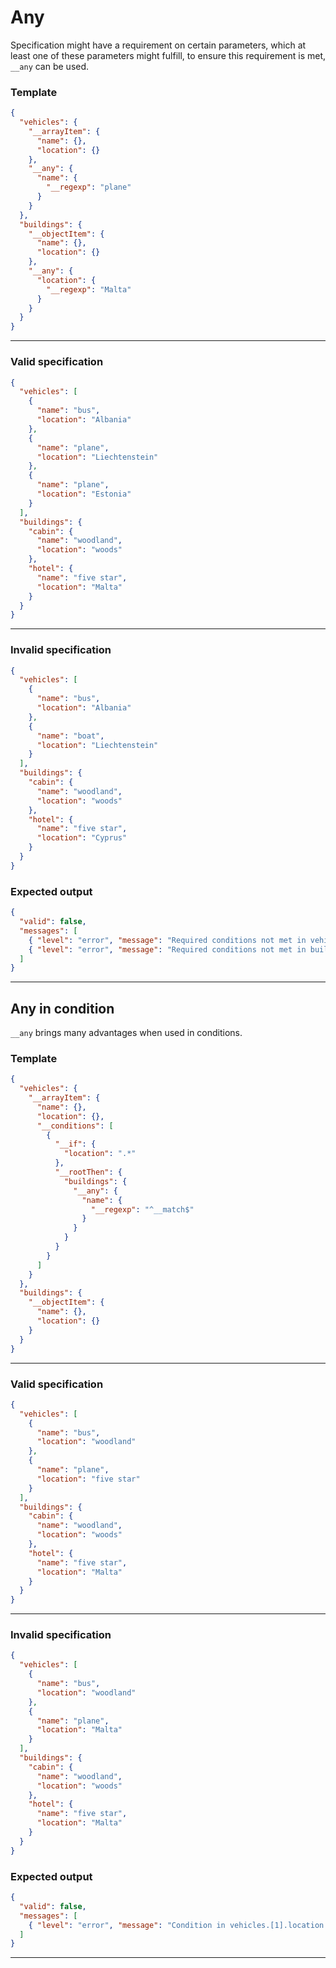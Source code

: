 # Any

Specification might have a requirement on certain parameters, which at least one of these parameters might fulfill, to ensure this requirement is met, `__any` can be used.

### Template

```json
{
  "vehicles": {
    "__arrayItem": {
      "name": {},
      "location": {}
    },
    "__any": {
      "name": {
        "__regexp": "plane"
      }
    }
  },
  "buildings": {
    "__objectItem": {
      "name": {},
      "location": {}
    },
    "__any": {
      "location": {
        "__regexp": "Malta"
      }
    }
  }
}
```

---
### Valid specification

```json
{
  "vehicles": [
    {
      "name": "bus",
      "location": "Albania"
    },
    {
      "name": "plane",
      "location": "Liechtenstein"
    },
    {
      "name": "plane",
      "location": "Estonia"
    }
  ],
  "buildings": {
    "cabin": {
      "name": "woodland",
      "location": "woods"
    },
    "hotel": {
      "name": "five star",
      "location": "Malta"
    }
  }
}
```

---
### Invalid specification

```json
{
  "vehicles": [
    {
      "name": "bus",
      "location": "Albania"
    },
    {
      "name": "boat",
      "location": "Liechtenstein"
    }
  ],
  "buildings": {
    "cabin": {
      "name": "woodland",
      "location": "woods"
    },
    "hotel": {
      "name": "five star",
      "location": "Cyprus"
    }
  }
}
```

### Expected output

```json
{
  "valid": false,
  "messages": [
    { "level": "error", "message": "Required conditions not met in vehicles" },
    { "level": "error", "message": "Required conditions not met in buildings" }
  ]
}
```

---

## Any in condition

`__any` brings many advantages when used in conditions.

### Template

```json
{
  "vehicles": {
    "__arrayItem": {
      "name": {},
      "location": {},
      "__conditions": [
        {
          "__if": {
            "location": ".*"
          },
          "__rootThen": {
            "buildings": {
              "__any": {
                "name": {
                  "__regexp": "^__match$"
                }
              }
            }
          }
        }
      ]
    }
  },
  "buildings": {
    "__objectItem": {
      "name": {},
      "location": {}
    }
  }
}
```

---
### Valid specification

```json
{
  "vehicles": [
    {
      "name": "bus",
      "location": "woodland"
    },
    {
      "name": "plane",
      "location": "five star"
    }
  ],
  "buildings": {
    "cabin": {
      "name": "woodland",
      "location": "woods"
    },
    "hotel": {
      "name": "five star",
      "location": "Malta"
    }
  }
}
```

---
### Invalid specification

```json
{
  "vehicles": [
    {
      "name": "bus",
      "location": "woodland"
    },
    {
      "name": "plane",
      "location": "Malta"
    }
  ],
  "buildings": {
    "cabin": {
      "name": "woodland",
      "location": "woods"
    },
    "hotel": {
      "name": "five star",
      "location": "Malta"
    }
  }
}
```

### Expected output

```json
{
  "valid": false,
  "messages": [
    { "level": "error", "message": "Condition in vehicles.[1].location is not met with location" }
  ]
}
```

---
